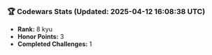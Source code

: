 ### 🏆 Codewars Stats (Updated: 2025-04-12 16:08:38 UTC)

- **Rank:** 8 kyu
- **Honor Points:** 3
- **Completed Challenges:** 1
